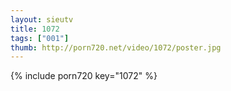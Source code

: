 ```yaml
--- 
layout: sieutv
title: 1072
tags: ["001"]
thumb: http://porn720.net/video/1072/poster.jpg
---
```

{% include porn720 key="1072" %} 
